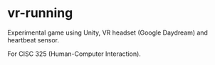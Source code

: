 # vr-running

Experimental game using Unity, VR headset (Google Daydream) and heartbeat sensor.

For CISC 325 (Human-Computer Interaction).
